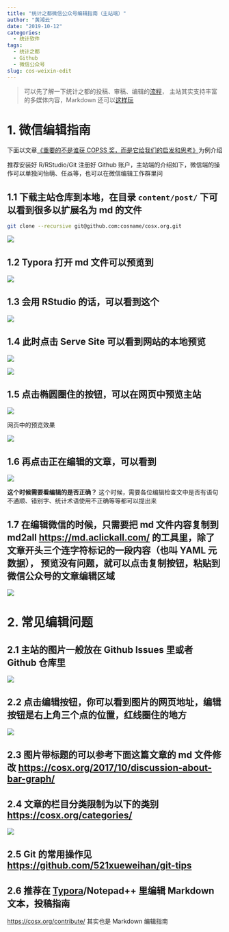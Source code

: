 ```yaml
---
title: "统计之都微信公众号编辑指南（主站端）"
author: "黄湘云"
date: "2019-10-12"
categories:
  - 统计软件
tags:
  - 统计之都
  - Github
  - 微信公众号
slug: cos-weixin-edit
---
```



> 可以先了解一下统计之都的投稿、审稿、编辑的[流程](https://wp-contents.netlify.com/talks/2019-chinar12th-cos-blogdown)， 主站其实支持丰富的多媒体内容，Markdown 还可以[这样玩](https://www.xiangyunhuang.com.cn/2019/05/another-hello-markdown/)

# 1. 微信编辑指南

下面以文章[《重要的不是谁获 COPSS 奖，而是它给我们的启发和思考》](https://cosx.org/2019/08/copss-hadley-special-comment/)为例介绍

推荐安装好 R/RStudio/Git 注册好 Github 账户，主站端的介绍如下，微信端的操作可以单独问怡萌、任焱等，也可以在微信编辑工作群里问

## 1.1 下载主站仓库到本地，在目录 `content/post/` 下可以看到很多以扩展名为 md 的文件

```bash
git clone --recursive git@github.com:cosname/cosx.org.git
```

![](https://user-images.githubusercontent.com/12031874/66697090-1685d600-ed05-11e9-8206-297b4efee2f8.png)

## 1.2 Typora 打开 md 文件可以预览到

![](https://user-images.githubusercontent.com/12031874/66697091-1685d600-ed05-11e9-926e-9a1a07f95377.png)

## 1.3 会用 RStudio 的话，可以看到这个

![](https://user-images.githubusercontent.com/12031874/66697093-171e6c80-ed05-11e9-9c44-bc57351c6b70.png)

## 1.4 此时点击 Serve Site 可以看到网站的本地预览

![](https://user-images.githubusercontent.com/12031874/66697094-17b70300-ed05-11e9-920f-5064c75878ab.png)

![](https://user-images.githubusercontent.com/12031874/66697095-17b70300-ed05-11e9-86dd-e1742884345c.png)

## 1.5 点击椭圆圈住的按钮，可以在网页中预览主站

![](https://user-images.githubusercontent.com/12031874/66697096-17b70300-ed05-11e9-86d0-a17b942622ed.png)

网页中的预览效果

![](https://user-images.githubusercontent.com/12031874/66697097-184f9980-ed05-11e9-806f-5eb452fab903.png)

## 1.6 再点击正在编辑的文章，可以看到

![](https://user-images.githubusercontent.com/12031874/66697098-184f9980-ed05-11e9-8b29-247791d6ab6c.png)

**这个时候需要看编辑的是否正确？** 这个时候，需要各位编辑检查文中是否有语句不通顺、错别字、统计术语使用不正确等等都可以提出来

## 1.7 在编辑微信的时候，只需要把 md 文件内容复制到 md2all <https://md.aclickall.com/> 的工具里，除了文章开头三个连字符标记的一段内容（也叫 YAML 元数据）， 预览没有问题，就可以点击复制按钮，粘贴到微信公众号的文章编辑区域

![](https://user-images.githubusercontent.com/12031874/66697099-18e83000-ed05-11e9-8190-d88b0c553948.png)

# 2. 常见编辑问题

## 2.1 主站的图片一般放在 Github Issues 里或者 Github 仓库里

![](https://user-images.githubusercontent.com/12031874/66697101-18e83000-ed05-11e9-84e7-cbd50a2fce7f.png)

## 2.2 点击编辑按钮，你可以看到图片的网页地址，编辑按钮是右上角三个点的位置，红线圈住的地方

![](https://user-images.githubusercontent.com/12031874/66697102-1980c680-ed05-11e9-939f-60b5a8025654.png)

## 2.3 图片带标题的可以参考下面这篇文章的 md 文件修改 <https://cosx.org/2017/10/discussion-about-bar-graph/>

## 2.4 文章的栏目分类限制为以下的类别 <https://cosx.org/categories/>

![](https://user-images.githubusercontent.com/12031874/66697539-0f60c700-ed09-11e9-946d-09b648b0e172.png)

## 2.5 Git 的常用操作见 <https://github.com/521xueweihan/git-tips>

## 2.6 推荐在 [Typora](https://www.typora.io/)/Notepad++ 里编辑 Markdown 文本，投稿指南
<https://cosx.org/contribute/> 其实也是 Markdown 编辑指南
